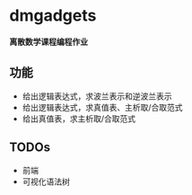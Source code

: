 # dmgadgets

**离散数学课程编程作业**

## 功能

- 给出逻辑表达式，求波兰表示和逆波兰表示
- 给出逻辑表达式，求真值表、主析取/合取范式
- 给出真值表，求主析取/合取范式

## TODOs

- 前端
- 可视化语法树